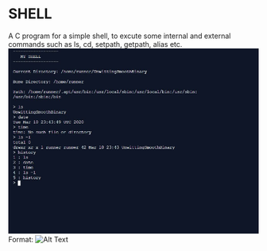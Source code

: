 # SHELL

A C program for a simple shell, to excute some internal and external commands such as ls, cd, setpath, getpath, alias etc.
![Shell picture](shell.JPG)
Format: ![Alt Text](url)